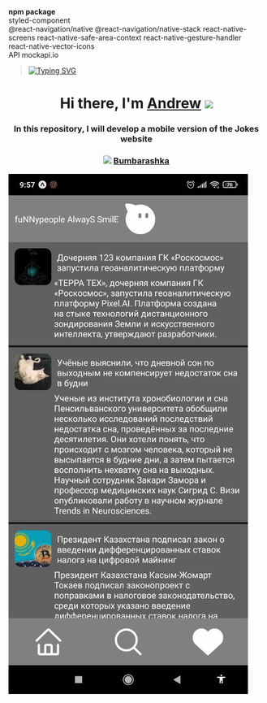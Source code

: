 <b>npm package</b><br>
styled-component<br>
@react-navigation/native @react-navigation/native-stack react-native-screens react-native-safe-area-context react-native-gesture-handler<br>
react-native-vector-icons<br>
API mockapi.io


>[![Typing SVG](https://readme-typing-svg.herokuapp.com?color=%2336BCF7&lines=Learning+HTML+CSS+JavaScript+React+Native)](https://git.io/typing-svg)
<h1 align="center">Hi there, I'm <a href="https://vk.com/fnnpl" target="_blank">Andrew</a> 
<img src="https://github.com/blackcater/blackcater/raw/main/images/Hi.gif" height="32"/></h1>
<h3 align="center"> In this repository, I will develop a mobile version of the Jokes website </h3>
<h3 align="center"> <img src="https://bumbarashka.ru/sites/default/files/logo.png" height="40"/> <a href="https://bumbarashka.ru/" target="_blank">  Bumbarashka</a></h3>

![Иллюстрация к проекту](https://github.com/tarantinolj/jokeReactNative/raw/master/assets/picturePhone.jpg)